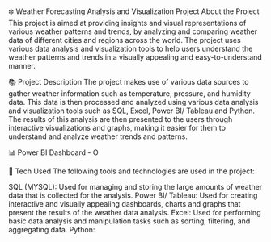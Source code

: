 ❄️ Weather Forecasting Analysis and Visualization Project
About the Project
This project is aimed at providing insights and visual representations of various weather patterns and trends, by analyzing and comparing weather data of different cities and regions across the world. The project uses various data analysis and visualization tools to help users understand the weather patterns and trends in a visually appealing and easy-to-understand manner.

📚 Project Description
The project makes use of various data sources to gather weather information such as temperature, pressure, and humidity data. This data is then processed and analyzed using various data analysis and visualization tools such as SQL, Excel, Power BI/ Tableau and Python. The results of this analysis are then presented to the users through interactive visualizations and graphs, making it easier for them to understand and analyze weather trends and patterns.

📊 Power BI Dashboard - O


📲 Tech Used
The following tools and technologies are used in the project:

SQL (MYSQL):
Used for managing and storing the large amounts of weather data that is collected for the analysis.
Power BI/ Tableau:
Used for creating interactive and visually appealing dashboards, charts and graphs that present the results of the weather data analysis.
Excel:
Used for performing basic data analysis and manipulation tasks such as sorting, filtering, and aggregating data.
Python:
